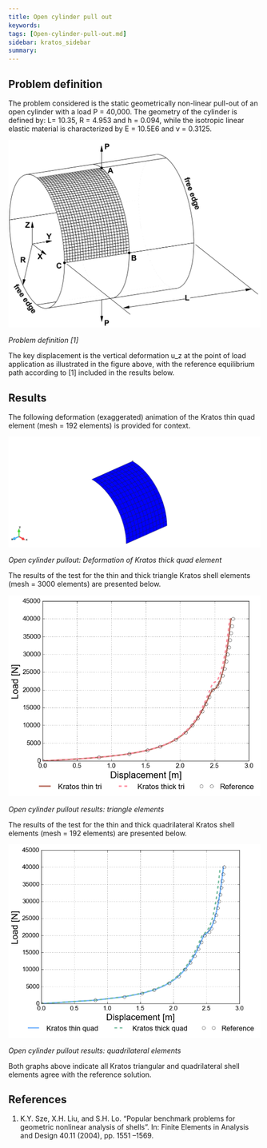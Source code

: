 ```yaml
---
title: Open cylinder pull out
keywords: 
tags: [Open-cylinder-pull-out.md]
sidebar: kratos_sidebar
summary: 
---
```


## Problem definition
The problem considered is the static geometrically non-linear pull-out of an open cylinder with a load P = 40,000. The geometry of the cylinder is defined by: L= 10.35, R = 4.953 and h = 0.094, while the isotropic linear elastic material is characterized by E = 10.5E6 and ν = 0.3125. 

<img src="https://raw.githubusercontent.com/KratosMultiphysics/Documentation/master/Wiki_files/Application_cases/Open_cylinder_pullout/open_cylinder_pullout_setup.png" width="600">

_Problem definition [1]_

The key displacement is the vertical deformation u_z at the point of load application as illustrated in the figure above, with the reference equilibrium path according to [1] included in the results below. 

## Results
The following deformation (exaggerated) animation of the Kratos thin quad element (mesh = 192 elements) is provided for context.

![Open cylinder pullout animation](https://raw.githubusercontent.com/KratosMultiphysics/Documentation/master/Wiki_files/Application_cases/Open_cylinder_pullout/open_cylinder_pullout_animation.gif)

_Open cylinder pullout: Deformation of Kratos thick quad element_

The results of the test for the thin and thick triangle Kratos shell elements (mesh = 3000 elements) are presented below.

<img src="https://raw.githubusercontent.com/KratosMultiphysics/Documentation/master/Wiki_files/Application_cases/Open_cylinder_pullout/Load_displacement_curve_open_cylinder_pullout_tri.png" width="600">

_Open cylinder pullout results: triangle elements_

The results of the test for the thin and thick quadrilateral Kratos shell elements (mesh = 192 elements) are presented below.

<img src="https://raw.githubusercontent.com/KratosMultiphysics/Documentation/master/Wiki_files/Application_cases/Open_cylinder_pullout/Load_displacement_curve_open_cylinder_pullout_quad.png" width="600">

_Open cylinder pullout results: quadrilateral elements_

Both graphs above indicate all Kratos triangular and quadrilateral shell elements agree with the reference solution. 

## References
1. K.Y. Sze, X.H. Liu, and S.H. Lo. “Popular benchmark problems for geometric nonlinear analysis of shells”. In: Finite Elements in Analysis and Design 40.11 (2004), pp. 1551 –1569.